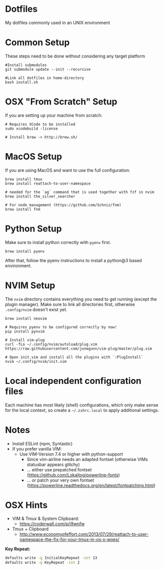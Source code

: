 Dotfiles
==========

My dotfiles commonly used in an UNIX environment

Common Setup
=======

These steps need to be done without considering any target platform

```
#Install submodules
git submodule update --init --recursive

#Link all dotfiles in home-directory
bash install.sh
```

OSX "From Scratch" Setup
=======

If you are setting up your machine from scratch:

```
# Requires XCode to be installed
sudo xcodebuild -license

# Install brew -> http://brew.sh/
```

MacOS Setup
=======

If you are using MacOS and want to use the full configuration:

```
brew install tmux
brew install reattach-to-user-namespace

# needed for the `ag` command that is used together with fzf in nvim
brew install the_silver_searcher

# For node management (https://github.com/Schniz/fnm)
brew install fnm
```

Python Setup
=======

Make sure to install python correctly with `pyenv` first.

```
brew install pyenv
```

After that, follow the pyenv instructions to install a python@3 based environment.

NVIM Setup
=======

The `nvim` directory contains everything you need to get running (except the
plugin manager). Make sure to link all directories first, otherwise `.config/nvim`
doesn't exist yet.

```
brew install neovim

# Requires pyenv to be configured correctly by now!
pip install pynvim

# Install vim-plug
curl -fLo ~/.config/nvim/autoload/plug.vim https://raw.githubusercontent.com/junegunn/vim-plug/master/plug.vim

# Open init.vim and install all the plugins with `:PlugInstall`
nvim ~/.config/nvim/init.vim
```

Local independent configuration files
=======

Each machine has most likely (shell) configurations, which only make sense for the local context,
so create a `~/.zshrc.local` to apply additional settings. 

Notes
=====
* Install ESLint (npm, Syntastic)
* If you prefer vanilla VIM:
  * Use VIM-Version 7.4 or higher with python-support
	* Since vim-airline needs an adapted fontset (otherwise VIMs statusbar appears glitchy)
	 * ... either use prepatched fontset (https://github.com/Lokaltog/powerline-fonts)
	 * ... or patch your very own fontset (https://powerline.readthedocs.org/en/latest/fontpatching.html)


OSX Hints
=====

* VIM & Tmux & System Clipboard:
  * https://coderwall.com/p/j9wnfw
* Tmux + Clipboard
  * http://www.economyofeffort.com/2013/07/29/reattach-to-user-namespace-the-fix-for-your-tmux-in-os-x-woes/


**Key Repeat:**

```sh
defaults write -g InitialKeyRepeat -int 13
defaults write -g KeyRepeat -int 2
```
